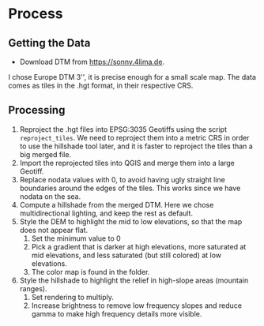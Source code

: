 # Process
## Getting the Data
- Download DTM from https://sonny.4lima.de.

I chose Europe DTM 3'', it is precise enough for a small scale map. The data comes as tiles in the .hgt format, in their respective CRS.

## Processing
1. Reproject the .hgt files into EPSG:3035 Geotiffs using the script `reproject_tiles`. We need to reproject them into a metric CRS in order to use the hillshade tool later, and it is faster to reproject the tiles than a big merged file.
2. Import the reprojected tiles into QGIS and merge them into a large Geotiff.
3. Replace nodata values with 0, to avoid having ugly straight line boundaries around the edges of the tiles. This works since we have nodata on the sea.
4. Compute a hillshade from the merged DTM. Here we chose multidirectional lighting, and keep the rest as default.
5. Style the DEM to highlight the mid to low elevations, so that the map does not appear flat.
	1. Set the minimum value to 0
	2. Pick a gradient that is darker at high elevations, more saturated at mid elevations, and less saturated (but still colored) at low elevations.
    3. The color map is found in the folder.
8. Style the hillshade to highlight the relief in high-slope areas (mountain ranges).
	1. Set rendering to multiply.
	2. Increase brightness to remove low frequency slopes and reduce gamma to make high frequency details more visible.
